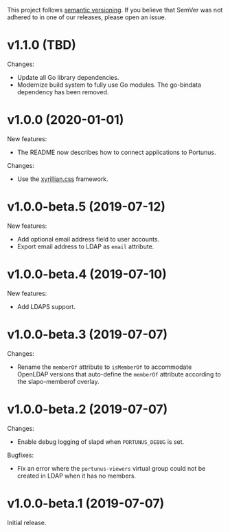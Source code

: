 This project follows [semantic versioning](https://semver.org/spec/v2.0.0.html). If you believe that
SemVer was not adhered to in one of our releases, please open an issue.

# v1.1.0 (TBD)

Changes:

- Update all Go library dependencies.
- Modernize build system to fully use Go modules. The go-bindata dependency has been removed.

# v1.0.0 (2020-01-01)

New features:

- The README now describes how to connect applications to Portunus.

Changes:

- Use the [xyrillian.css](https://github.com/majewsky/xyrillian.css) framework.

# v1.0.0-beta.5 (2019-07-12)

New features:

- Add optional email address field to user accounts.
- Export email address to LDAP as `email` attribute.

# v1.0.0-beta.4 (2019-07-10)

New features:

- Add LDAPS support.

# v1.0.0-beta.3 (2019-07-07)

Changes:

- Rename the `memberOf` attribute to `isMemberOf` to accommodate OpenLDAP
  versions that auto-define the `memberOf` attribute according to the
  slapo-memberof overlay.

# v1.0.0-beta.2 (2019-07-07)

Changes:

- Enable debug logging of slapd when `PORTUNUS_DEBUG` is set.

Bugfixes:

- Fix an error where the `portunus-viewers` virtual group could not be created
  in LDAP when it has no members.

# v1.0.0-beta.1 (2019-07-07)

Initial release.
